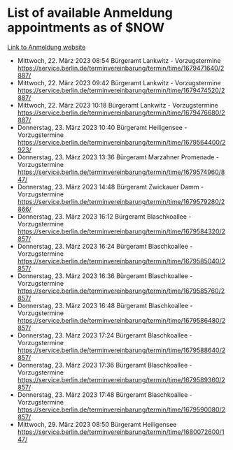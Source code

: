 # List of available Anmeldung appointments as of $NOW
[Link to Anmeldung website](https://service.berlin.de/terminvereinbarung/termin/tag.php?termin=1&anliegen[]=120686&dienstleisterlist=122210,122217,327316,122219,327312,122227,327314,122231,327346,122243,327348,122254,122252,329742,122260,329745,122262,329748,122271,327278,122273,327274,122277,327276,330436,122280,327294,122282,327290,122284,327292,122291,327270,122285,327266,122286,327264,122296,327268,150230,329760,122297,327286,122294,327284,122312,329763,122314,329775,122304,327330,122311,327334,122309,327332,317869,122281,327352,122279,329772,122283,122276,327324,122274,327326,122267,329766,122246,327318,122251,327320,122257,327322,122208,327298,122226,327300&herkunft=http%3A%2F%2Fservice.berlin.de%2Fdienstleistung%2F120686%2F)
- Mittwoch, 22. März 2023 08:54 Bürgeramt Lankwitz - Vorzugstermine https://service.berlin.de/terminvereinbarung/termin/time/1679471640/2887/
- Mittwoch, 22. März 2023 09:42 Bürgeramt Lankwitz - Vorzugstermine https://service.berlin.de/terminvereinbarung/termin/time/1679474520/2887/
- Mittwoch, 22. März 2023 10:18 Bürgeramt Lankwitz - Vorzugstermine https://service.berlin.de/terminvereinbarung/termin/time/1679476680/2887/
- Donnerstag, 23. März 2023 10:40 Bürgeramt Heiligensee - Vorzugstermine https://service.berlin.de/terminvereinbarung/termin/time/1679564400/2923/
- Donnerstag, 23. März 2023 13:36 Bürgeramt Marzahner Promenade - Vorzugstermine https://service.berlin.de/terminvereinbarung/termin/time/1679574960/847/
- Donnerstag, 23. März 2023 14:48 Bürgeramt Zwickauer Damm - Vorzugstermine https://service.berlin.de/terminvereinbarung/termin/time/1679579280/2866/
- Donnerstag, 23. März 2023 16:12 Bürgeramt Blaschkoallee - Vorzugstermine https://service.berlin.de/terminvereinbarung/termin/time/1679584320/2857/
- Donnerstag, 23. März 2023 16:24 Bürgeramt Blaschkoallee - Vorzugstermine https://service.berlin.de/terminvereinbarung/termin/time/1679585040/2857/
- Donnerstag, 23. März 2023 16:36 Bürgeramt Blaschkoallee - Vorzugstermine https://service.berlin.de/terminvereinbarung/termin/time/1679585760/2857/
- Donnerstag, 23. März 2023 16:48 Bürgeramt Blaschkoallee - Vorzugstermine https://service.berlin.de/terminvereinbarung/termin/time/1679586480/2857/
- Donnerstag, 23. März 2023 17:24 Bürgeramt Blaschkoallee - Vorzugstermine https://service.berlin.de/terminvereinbarung/termin/time/1679588640/2857/
- Donnerstag, 23. März 2023 17:36 Bürgeramt Blaschkoallee - Vorzugstermine https://service.berlin.de/terminvereinbarung/termin/time/1679589360/2857/
- Donnerstag, 23. März 2023 17:48 Bürgeramt Blaschkoallee - Vorzugstermine https://service.berlin.de/terminvereinbarung/termin/time/1679590080/2857/
- Mittwoch, 29. März 2023 08:50 Bürgeramt Heiligensee https://service.berlin.de/terminvereinbarung/termin/time/1680072600/147/
